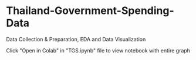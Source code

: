 # Thailand-Government-Spending-Data
Data Collection &amp; Preparation, EDA and Data Visualization

Click "Open in Colab" in "TGS.ipynb" file to view notebook with entire graph
